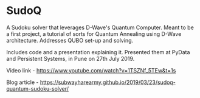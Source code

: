 # SudoQ
A Sudoku solver that leverages D-Wave's Quantum Computer.
Meant to be a first project, a tutorial of sorts for Quantum Annealing using D-Wave architecture. Addresses QUBO set-up and solving.  

Includes code and a presentation explaining it. Presented them at PyData and Persistent Systems, in Pune on 27th July 2019.   

Video link - https://www.youtube.com/watch?v=1TSZNf_5TEw&t=1s  

Blog article - https://subwayharearmy.github.io/2019/03/23/sudoq-quantum-sudoku-solver/  
